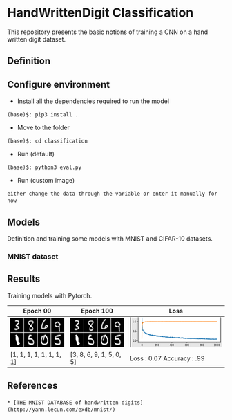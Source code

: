 # HandWrittenDigit Classification

This repository presents the basic notions of training a CNN on a hand written digit dataset.

## Definition

## Configure environment
- Install all the dependencies required to run the model
```shell
(base)$: pip3 install .
```
- Move to the folder 
```shell
(base)$: cd classification
```
- Run (default)
```shell
(base)$: python3 eval.py
```
- Run (custom image)
```shell
either change the data through the variable or enter it manually for now 
```
## Models

Definition and training some models with MNIST and CIFAR-10 datasets.

### MNIST dataset

## Results
Training models with Pytorch.

| Epoch 00                          | Epoch 100                          | Loss                                |
| --------------------------------- | ---------------------------------- | ----------------------------------- |
| ![GAN with MNIST](assets/mnist_results.png) | ![GAN with MNIST](assets/mnist_results.png) | ![GAN with MNIST](assets/loss.png) |
| [1, 1, 1, 1, 1, 1, 1, 1] | [3, 8, 6, 9, 1, 5, 0, 5] | Loss : 0.07  Accuracy : .99 |


## References
    * [THE MNIST DATABASE of handwritten digits](http://yann.lecun.com/exdb/mnist/)





